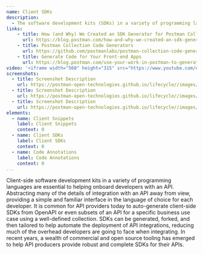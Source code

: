 ```yaml
---
name: Client SDKs
description: 
  - The software development kits (SDKs) in a variety of programming languages that API consumers can use to bootstrap their application development and integrations, helping reduce friction when it comes to developers building on top of APIs. 
links:
    - title: How (and Why) We Created an SDK Generator for Postman Collections
      url: https://blog.postman.com/how-and-why-we-created-an-sdk-generator-for-postman-collections/
    - title: Postman Collection Code Generators
      url: https://github.com/postmanlabs/postman-collection-code-generators   
    - title: Generate Code for Your Front-end Apps
      url: https://blog.postman.com/use-your-work-in-postman-to-generate-code-for-your-apps/           
video: '<iframe width="560" height="315" src="https://www.youtube.com/embed/VTtS4-r2oSs" title="YouTube video player" frameborder="0" allow="accelerometer; autoplay; clipboard-write; encrypted-media; gyroscope; picture-in-picture" allowfullscreen></iframe>'
screenshots:
  - title: Screenshot Description
    url: https://postman-open-technologies.github.io/lifecycle//images/postman-screenshot.png          
  - title: Screenshot Description
    url: https://postman-open-technologies.github.io/lifecycle//images/postman-screenshot.png  
  - title: Screenshot Description
    url: https://postman-open-technologies.github.io/lifecycle//images/postman-screenshot.png   
elements:
  - name: Client Snippets
    label: Client Snippets   
    context: 0    
  - name: Client SDKs
    label: Client SDKs   
    context: 0     
  - name: Code Annotations
    label: Code Annotations   
    context: 0     
...
```

Client-side software development kits in a variety of programming languages are essential to helping onboard developers with an API. Abstracting many of the details of integration with an API away from view, providing a simple and familiar interface in the language of choice for each developer. It is common for API providers today to auto-generate client-side SDKs from OpenAPI or even subsets of an API for a specific business use case using a well-defined collection. SDKs can be generated, forked, and then tailored to help automate the deployment of API integrations, reducing much of the overhead developers are going to face when integrating. In recent years, a wealth of commercial and open source tooling has emerged to help API producers provide robust and complete SDKs for their APIs.